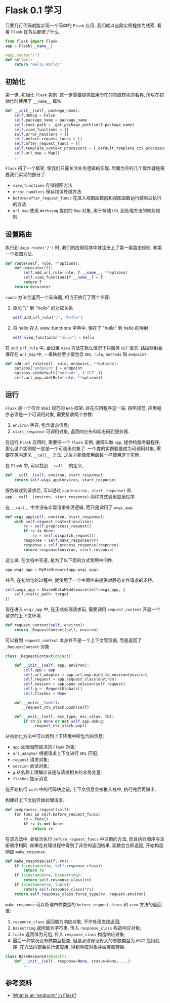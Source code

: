 # Flask 0.1 学习
只要几行代码就能实现一个简单的 `Flask` 应用. 我们就以这段实例程序为线索, 看看 `Flask` 在背后都做了什么.
```python
from flask import Flask
app = Flask(__name__)

@app.route("/")
def hello():
    return "Hello World!"
```

## 初始化
第一步, 初始化 `Flask` 实例. 这一步需要提供应用所在的包或模块的名称, 所以在初始化时使用了 `__name__` 属性.
```python
def __init__(self, package_name):
    self.debug = False
    self.package_name = package_name
    self.root_path = _get_package_path(self.package_name)
    self.view_functions = {}
    self.error_handlers = {}
    self.before_request_funcs = []
    self.after_request_funcs = []
    self.template_context_processors = [_default_template_ctx_processor]
    self.url_map = Map()
    ...
```
`Flask` 搭了一个框架, 使我们只需关注业务逻辑的实现. 后面为空的几个属性就是需要我们实现的部分了.
- `view_functions` 存储视图方法
- `error_handlers` 保存错误处理方法
- `before/after_request_funcs` 在进入视图函数前和视图函数运行结束后执行的方法
- `url_map` 使用 `Werkzeug` 提供的 `Map` 对象, 用于存储 `URL` 到处理方法的映射规则.

## 设置路由
执行到 `@app.route("/")` 时, 我们的应用程序中就注册上了第一条路由规则, 和第一个视图方法.
```python
def route(self, rule, **options):
    def decorator(f):
        self.add_url_rule(rule, f.__name__, **options)
        self.view_functions[f.__name__] = f
        return f
    return decorator
```
`route` 方法会返回一个装饰器, 相当于执行了两个步骤:
1. 添加 "/" 到 "hello" 的对应关系
    ```python
    self.add_url_rule("/", "hello")
    ```
1. 将 hello 存入 view_functions 字典中, 保存了 "hello" 到 hello 的映射
    ```python
    self.view_functions["hello"] = hello
    ```

在 `add_url_rule` 中, 会设置 `view` 方法在默认情况下只服务 `GET` 请求. 路由映射会保存在 `url_map` 中, 一条映射至少要包含 `URL rule`, `methods` 和 `endpoint`.
```python
def add_url_rule(self, rule, endpoint, **options):
    options['endpoint'] = endpoint
    options.setdefault('methods', ('GET',))
    self.url_map.add(Rule(rule, **options))
```

## 运行
`Flask` 是一个符合 `WSGI` 规范的 `Web` 框架, 处在应用程序这一端. 按照规范, 应用程序必须是一个可调用对象, 需要接收两个参数:
1. `environ` 字典, 包含请求信息;
1. `start_response` 可调用对象, 返回响应头和状态码到服务器.

在运行 `Flask` 应用时, 需要把一个 `Flask` 实例, 通常叫做 `app`, 提供给服务器程序, 那么这个实例就一定是一个可调用对象了. 一个类的实例若要成为可调用对象, 需要在类内定义 `__call__` 方法, 之后才能像使用函数一样使用这个实例.

在 `Flask` 中, 可以找到 `__call__` 的定义,
```python
def __call__(self, environ, start_response):
    return self.wsgi_app(environ, start_response)
```
服务器收到请求后, 可以通过 `app(environ, start_response)` 和 `app.__call__(environ, start_response)` 两种方式调用应用程序.

在 `__call__` 中并没有实现请求处理逻辑, 而只是调用了 `wsgi_app`.
```python
def wsgi_app(self, environ, start_response):
    with self.request_context(environ):
        rv = self.preprocess_request()
        if rv is None:
            rv = self.dispatch_request()
        response = self.make_response(rv)
        response = self.process_response(response)
        return response(environ, start_response)
```
这么做, 在文档中写道, 是为了以下面的方式使用中间件.
```python
app.wsgi_app = MyMiddleware(app.wsgi_app)
```
并且, 在初始化的过程中, 就使用了一个中间件来提供对静态文件请求的支持.
```python
self.wsgi_app = SharedDataMiddleware(self.wsgi_app, {
    self.static_path: target
})
```

现在进入 `wsgi_app` 中, 在正式处理请求前, 需要调用 `request_context` 开启一个请求的上下文环境.
```python
def request_context(self, environ):
    return _RequestContext(self, environ)
```
可以看到 `request_context` 本身并不是一个上下文管理器, 而是返回了 `_RequestContext` 对象.
```python
class _RequestContext(object):

    def __init__(self, app, environ):
        self.app = app
        self.url_adapter = app.url_map.bind_to_environ(environ)
        self.request = app.request_class(environ)
        self.session = app.open_session(self.request)
        self.g = _RequestGlobals()
        self.flashes = None

    def __enter__(self):
        _request_ctx_stack.push(self)

    def __exit__(self, exc_type, exc_value, tb):
        if tb is None or not self.app.debug:
            _request_ctx_stack.pop()
```
从初始化方法中可以找到上下环境中所包含的信息:
- `app` 处理当前请求的 `Flask` 对象;
- `url_adapter` 根据请求上下文进行 `URL` 匹配;
- `request` 请求对象;
- `session` 会话对象;
- `g` 从名称上理解应该是与请求相关的全局变量;
- `flashes` 提示消息.

在开始执行 `with` 中的代码块之前, 上下文信息会被推入栈中, 执行完后再弹出.

构建好上下文后开始处理请求.
```python
def preprocess_request(self):
    for func in self.before_request_funcs:
        rv = func()
        if rv is not None:
            return rv
```
在该方法中, 会依次执行 `before_request_funcs` 中注册的方法, 而且执行顺序与注册顺序相同. 如果在处理过程中得到了非空的返回结果, 函数会立即返回, 开始构造响应 `make_response`.

```python
def make_response(self, rv):
    if isinstance(rv, self.response_class):
        return rv
    if isinstance(rv, basestring):
        return self.response_class(rv)
    if isinstance(rv, tuple):
        return self.response_class(*rv)
    return self.response_class.force_type(rv, request.environ)
```

`make_response` 可以处理四种类型的 `before_request_funcs` 和 `view` 方法的返回值:
1. `response_class` 返回值为响应对象, 不作处理直接返回;
1. `basestring` 返回值为字符串, 传入 `response_class` 构造响应对象;
1. `tuple` 返回值为元组, 传入 `response_class` 构造响应对象;
1. 最后一种情况没有做类型检查, 但是必须保证传入的参数类型为 `WSGI` 应用程序. 在方法内部会执行该应用, 得到响应对象并做类型转换.

```python
class BaseResponse(object):
    def __init__(self, response=None, status=None, ...):
        ...
```

## 参考资料
- [What is an 'endpoint' in Flask?](https://stackoverflow.com/a/19262349)
